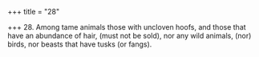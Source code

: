 +++
title = "28"

+++
28. Among tame animals those with uncloven hoofs, and those that have an abundance of hair, (must not be sold), nor any wild animals, (nor) birds, nor beasts that have tusks (or fangs).
